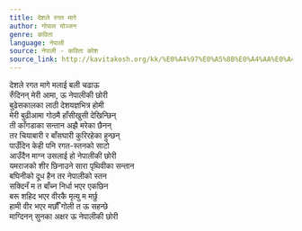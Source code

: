 ```yaml
---
title: देशले रगत मागे
author: गोपाल योञ्जन
genre: कविता
language: नेपाली
source: नेपाली - कविता कोश
source_link: http://kavitakosh.org/kk/%E0%A4%97%E0%A5%8B%E0%A4%AA%E0%A4%BE%E0%A4%B2_%E0%A4%AF%E0%A5%8B%E0%A4%9E%E0%A5%8D%E0%A4%9C%E0%A4%A8
---
```


देशले रगत मागे मलाई बली चढाऊ  
रुँदिनन् मेरी आमा, ऊ नेपालीकी छोरी  
बुढेसकालका लाठी देशयज्ञभित्र होमी  
मेरी बुढीआमा गोठमै हाँसीखुसी देखिन्छिन्  
ती काँगडाका सन्तान अझै मरेका छैनन्  
तर चियाबारी र बाँसघारी कुरिरहेका हुन्छन्  
पाउँदिन केही पनि रगत-स्तनको साटो  
आउँदैन माग्न उसलाई हो नेपालीकी छोरी  
यमराजको शीर छिनाउने सारा पृथिवीका सन्तान  
बघिनीको दूध हैन तर नेपालीको स्तन  
सक्दिनँ म त बाँच्न निर्धा भएर एकछिन  
बरू शहिद भएर वीरकै मृत्यु म मर्छु  
हामी वीर भएर मर्छौँ गोली त ऊ सहन्छे  
माग्दिनन् सुनका अक्षर ऊ नेपालीकी छोरी
